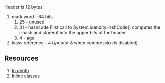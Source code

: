 Header is 12 bytes
1. mark word - 64 bits
    1. 25 - unused
    2. 31 - hashcode First call to System.idendityHashCode() computes the i-hash and stores it into the upper bits of the header
    3. 4 - age
2. klass reference - 4 bytes(or 8 when compression is disabled)


## Resources
1. [In depth](https://www.fatalerrors.org/a/in-depth-understanding-of-java-object-header-mark-word.html)
2. [Inline classes](https://realjenius.com/2021/05/09/value-classes/)
